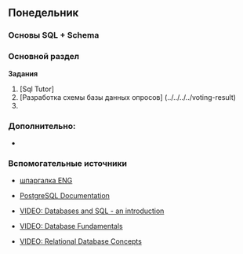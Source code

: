 ## Понедельник

### Основы SQL + Schema 
### Основной раздел

**Задания**
1. [Sql Tutor]
2. [Разработка схемы базы данных опросов] (../../../../voting-result)
3. 

### Дополнительно:
*



### Вспомогательные источники

- [шпаргалка ENG](http://files.zeroturnaround.com/pdf/zt_sql_cheat_sheet.pdf)
- [PostgreSQL Documentation](https://www.postgresql.org/docs/)

- [VIDEO: Databases and SQL - an introduction](http://www.youtube.com/watch?v=SVV7HjKmFY4)
- [VIDEO: Database Fundamentals](http://www.youtube.com/watch?v=xNJZYX6tpWU)
- [VIDEO: Relational Database Concepts](https://www.youtube.com/watch?v=NvrpuBAMddw)
